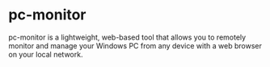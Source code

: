 # pc-monitor
pc-monitor is a lightweight, web-based tool that allows you to remotely monitor and manage your Windows PC from any device with a web browser on your local network.
